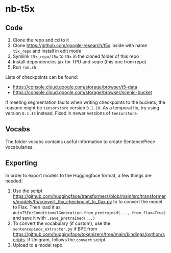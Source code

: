 # nb-t5x

## Code

1. Clone the repo and cd to it
2. Clone https://github.com/google-research/t5x inside with name `t5x_repo` and install in edit mode
3. Symlink `t5x_repo/t5x` to `t5x` in the cloned folder of this repo
3. Install dependencies jax for TPU and seqio (this one from repo)
4. Run `run.sh`

Lists of checkpoints can be found:
- https://console.cloud.google.com/storage/browser/t5-data
- https://console.cloud.google.com/storage/browser/scenic-bucket

If meeting segmentation faults when writing checkpoints to the buckets, the reasone might be `tensorstore` version `0.1.18`. As a temporal fix, try using version `0.1.14` instead. Fixed in newer versions of `tensorstore`.

## Vocabs
The folder vocabs contains useful information to create SentencePiece vocabularies.

## Exporting

In order to export models to the Huggingface format, a few things are needed:

1. Use the script https://github.com/huggingface/transformers/blob/main/src/transformers/models/t5/convert_t5x_checkpoint_to_flax.py to to convert the model to Flax. Then load it as `AutoT5ForConditionalGeneration.from_pretrained(..., from_flax=True)` and save it with `.save_pretrained(...)`
2. To convert the vocabulary (if custom), use the `sentencepiece_extractor.py` if BPE from https://github.com/huggingface/tokenizers/tree/main/bindings/python/scripts. If Unigram, follows the `convert` script.
3. Upload to a model repo.
